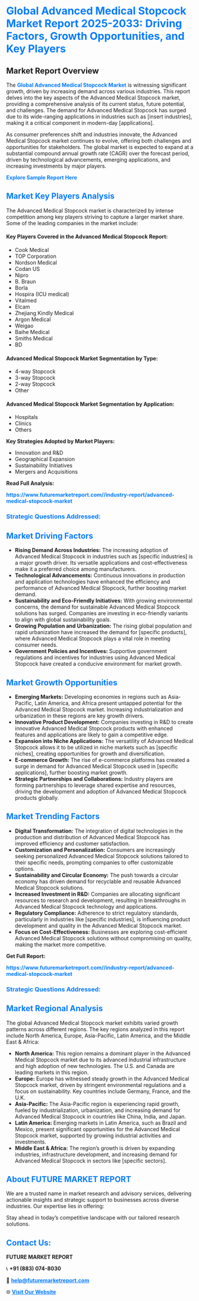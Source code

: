 <h1 style="color: #007BFF;">Global Advanced Medical Stopcock Market Report 2025-2033: Driving Factors, Growth Opportunities, and Key Players</h1>

<section id="overview">
<h2>Market Report Overview</h2>
<p>The <a href="https://www.futuremarketreport.com//industry-report/advanced-medical-stopcock-market" style="color: #007BFF; text-decoration: none;"><strong>Global Advanced Medical Stopcock Market</strong></a> is witnessing significant growth, driven by increasing demand across various industries. This report delves into the key aspects of the Advanced Medical Stopcock market, providing a comprehensive analysis of its current status, future potential, and challenges. The demand for Advanced Medical Stopcock has surged due to its wide-ranging applications in industries such as [insert industries], making it a critical component in modern-day [applications].</p>
<p>As consumer preferences shift and industries innovate, the Advanced Medical Stopcock market continues to evolve, offering both challenges and opportunities for stakeholders. The global market is expected to expand at a substantial compound annual growth rate (CAGR) over the forecast period, driven by technological advancements, emerging applications, and increasing investments by major players.</p>
</section>

<section id="overview">
<p><a href="https://www.futuremarketreport.com//request-sample/reportId=82855" style="color: #007BFF; text-decoration: none;"><strong>Explore Sample Report Here</strong></a></p>
</section>

<section id="key-players">
<h2 style="color: #007BFF;">Market Key Players Analysis</h2>
<p>The Advanced Medical Stopcock market is characterized by intense competition among key players striving to capture a larger market share. Some of the leading companies in the market include:</p>
<h4>Key Players Covered in the Advanced Medical Stopcock Report:</h4>
<ul><li>Cook Medical</li><li>TOP Corporation</li><li>Nordson Medical</li><li>Codan US</li><li>Nipro</li><li>B. Braun</li><li>Borla</li><li>Hospira (ICU medical)</li><li>Vitalmed</li><li>Elcam</li><li>Zhejiang Kindly Medical</li><li>Argon Medical</li><li>Weigao</li><li>Baihe Medical</li><li>Smiths Medical</li><li>BD</li></ul>
<h4>Advanced Medical Stopcock Market Segmentation by Type:</h4>
<ul><li>4-way Stopcock</li><li>3-way Stopcock</li><li>2-way Stopcock</li><li>Other</li></ul>

<h4>Advanced Medical Stopcock Market Segmentation by Application:</h4>
<ul><li>Hospitals</li><li>Clinics</li><li>Others</li></ul>
<p><strong>Key Strategies Adopted by Market Players:</strong></p>
<ul>
<li>Innovation and R&D</li>
<li>Geographical Expansion</li>
<li>Sustainability Initiatives</li>
<li>Mergers and Acquisitions</li>
</ul>
</section>

<section>
<p><strong>Read Full Analysis: </strong></p><a href="https://www.futuremarketreport.com//industry-report/advanced-medical-stopcock-market" style="color: #007BFF; text-decoration: none;"><strong>https://www.futuremarketreport.com//industry-report/advanced-medical-stopcock-market</strong></a>
<h3 style="color: #007BFF;">Strategic Questions Addressed:</h3>
</section>

<section id="driving-factors">
<h2 style="color: #007BFF;">Market Driving Factors</h2>
<ul>
<li><strong>Rising Demand Across Industries:</strong> The increasing adoption of Advanced Medical Stopcock in industries such as [specific industries] is a major growth driver. Its versatile applications and cost-effectiveness make it a preferred choice among manufacturers.</li>
<li><strong>Technological Advancements:</strong> Continuous innovations in production and application technologies have enhanced the efficiency and performance of Advanced Medical Stopcock, further boosting market demand.</li>
<li><strong>Sustainability and Eco-Friendly Initiatives:</strong> With growing environmental concerns, the demand for sustainable Advanced Medical Stopcock solutions has surged. Companies are investing in eco-friendly variants to align with global sustainability goals.</li>
<li><strong>Growing Population and Urbanization:</strong> The rising global population and rapid urbanization have increased the demand for [specific products], where Advanced Medical Stopcock plays a vital role in meeting consumer needs.</li>
<li><strong>Government Policies and Incentives:</strong> Supportive government regulations and incentives for industries using Advanced Medical Stopcock have created a conducive environment for market growth.</li>
</ul>
</section>

<section id="growth-opportunities">
<h2 style="color: #007BFF;">Market Growth Opportunities</h2>
<ul>
<li><strong>Emerging Markets:</strong> Developing economies in regions such as Asia-Pacific, Latin America, and Africa present untapped potential for the Advanced Medical Stopcock market. Increasing industrialization and urbanization in these regions are key growth drivers.</li>
<li><strong>Innovative Product Development:</strong> Companies investing in R&D to create innovative Advanced Medical Stopcock products with enhanced features and applications are likely to gain a competitive edge.</li>
<li><strong>Expansion into Niche Applications:</strong> The versatility of Advanced Medical Stopcock allows it to be utilized in niche markets such as [specific niches], creating opportunities for growth and diversification.</li>
<li><strong>E-commerce Growth:</strong> The rise of e-commerce platforms has created a surge in demand for Advanced Medical Stopcock used in [specific applications], further boosting market growth.</li>
<li><strong>Strategic Partnerships and Collaborations:</strong> Industry players are forming partnerships to leverage shared expertise and resources, driving the development and adoption of Advanced Medical Stopcock products globally.</li>
</ul>
</section>

<section id="trending-factors">
<h2 style="color: #007BFF;">Market Trending Factors</h2>
<ul>
<li><strong>Digital Transformation:</strong> The integration of digital technologies in the production and distribution of Advanced Medical Stopcock has improved efficiency and customer satisfaction.</li>
<li><strong>Customization and Personalization:</strong> Consumers are increasingly seeking personalized Advanced Medical Stopcock solutions tailored to their specific needs, prompting companies to offer customizable options.</li>
<li><strong>Sustainability and Circular Economy:</strong> The push towards a circular economy has driven demand for recyclable and reusable Advanced Medical Stopcock solutions.</li>
<li><strong>Increased Investment in R&D:</strong> Companies are allocating significant resources to research and development, resulting in breakthroughs in Advanced Medical Stopcock technology and applications.</li>
<li><strong>Regulatory Compliance:</strong> Adherence to strict regulatory standards, particularly in industries like [specific industries], is influencing product development and quality in the Advanced Medical Stopcock market.</li>
<li><strong>Focus on Cost-Effectiveness:</strong> Businesses are exploring cost-efficient Advanced Medical Stopcock solutions without compromising on quality, making the market more competitive.</li>
</ul>
</section>

<section>
<p><strong>Get Full Report: </strong></p><a href="https://www.futuremarketreport.com//industry-report/advanced-medical-stopcock-market" style="color: #007BFF; text-decoration: none;"><strong>https://www.futuremarketreport.com//industry-report/advanced-medical-stopcock-market</strong></a>
<h3 style="color: #007BFF;">Strategic Questions Addressed:</h3>
</section>


<section id="regional-analysis">
<h2 style="color: #007BFF;">Market Regional Analysis</h2>
<p>The global Advanced Medical Stopcock market exhibits varied growth patterns across different regions. The key regions analyzed in this report include North America, Europe, Asia-Pacific, Latin America, and the Middle East & Africa:</p>
<ul>
<li><strong>North America:</strong> This region remains a dominant player in the Advanced Medical Stopcock market due to its advanced industrial infrastructure and high adoption of new technologies. The U.S. and Canada are leading markets in this region.</li>
<li><strong>Europe:</strong> Europe has witnessed steady growth in the Advanced Medical Stopcock market, driven by stringent environmental regulations and a focus on sustainability. Key countries include Germany, France, and the U.K.</li>
<li><strong>Asia-Pacific:</strong> The Asia-Pacific region is experiencing rapid growth, fueled by industrialization, urbanization, and increasing demand for Advanced Medical Stopcock in countries like China, India, and Japan.</li>
<li><strong>Latin America:</strong> Emerging markets in Latin America, such as Brazil and Mexico, present significant opportunities for the Advanced Medical Stopcock market, supported by growing industrial activities and investments.</li>
<li><strong>Middle East & Africa:</strong> The region’s growth is driven by expanding industries, infrastructure development, and increasing demand for Advanced Medical Stopcock in sectors like [specific sectors].</li>
</ul>
</section>

<footer>
<h2 style="color: #007BFF;">About FUTURE MARKET REPORT</h2>
<p>We are a trusted name in market research and advisory services, delivering actionable insights and strategic support to businesses across diverse industries. Our expertise lies in offering:</p>

<p>Stay ahead in today’s competitive landscape with our tailored research solutions.</p>

<h2 style="color: #007BFF;">Contact Us:</h2>
<p><strong>FUTURE MARKET REPORT</strong></p>
<p>📞 <strong>+91 (883) 074-8030</strong></p>
<p>📧 <strong><a href="mailto:help@futuremarketreport.com" style="color: #007BFF;">help@futuremarketreport.com</a></strong></p>
<p>🌐 <strong><a href="https://www.futuremarketreport.com/" style="color: #007BFF;">Visit Our Website</a></strong></p>
</footer>